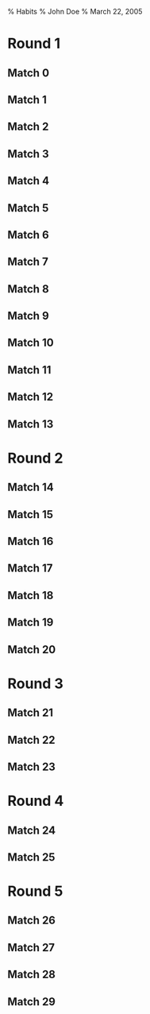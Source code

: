 % Habits
% John Doe
% March 22, 2005

# Round 1
## Match 0
## Match 1
## Match 2
## Match 3
## Match 4
## Match 5
## Match 6
## Match 7
## Match 8
## Match 9
## Match 10
## Match 11
## Match 12
## Match 13

# Round 2
## Match 14
## Match 15
## Match 16
## Match 17
## Match 18
## Match 19
## Match 20

# Round 3
## Match 21
## Match 22
## Match 23

# Round 4
## Match 24
## Match 25

# Round 5
## Match 26
## Match 27
## Match 28
## Match 29
